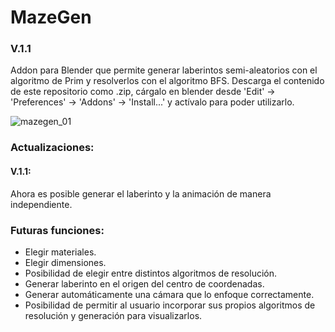 # MazeGen
### V.1.1
Addon para Blender que permite generar laberintos semi-aleatorios con el algoritmo de Prim y resolverlos con el algoritmo BFS. Descarga el contenido de este repositorio como .zip, cárgalo en blender desde 'Edit' -> 'Preferences' -> 'Addons' -> 'Install...' y actívalo para poder utilizarlo.

![mazegen_01](https://user-images.githubusercontent.com/92323990/171994106-5b812e5e-2171-4ee9-be7f-cb91866f95e1.gif)

### Actualizaciones:

#### V.1.1:
Ahora es posible generar el laberinto y la animación de manera independiente.

### Futuras funciones:
- Elegir materiales.
- Elegir dimensiones.
- Posibilidad de elegir entre distintos algoritmos de resolución. 
- Generar laberinto en el origen del centro de coordenadas.
- Generar automáticamente una cámara que lo enfoque correctamente.
- Posibilidad de permitir al usuario incorporar sus propios algoritmos de resolución y generación para visualizarlos.
